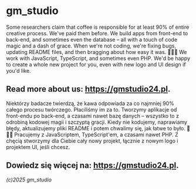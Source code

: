 # gm_studio
Some researchers claim that coffee is responsible for at least 90% of entire creative process. We've paid them before. We build apps from front-end to back-end, and sometimes even the database – all with a touch of code magic and a dash of grace. When we're not coding, we're fixing bugs, updating README files, and then bragging about how easy it was. 🚀👨‍💻 We work with JavaScript, TypeScript, and sometimes even PHP. We'd be happy to create a whole new project for you, even with new logo and UI design if you'd like.

Read more about us: https://gmstudio24.pl.
---

Niektórzy badacze twierdzą, że kawa odpowiada za co najmniej 90% całego procesu twórczego. Płaciliśmy im za to. Tworzymy aplikacje od front-endu po back-end, a czasami nawet bazę danych – wszystko to z odrobiną kodowej magii i szczyptą gracji. Kiedy nie kodujemy, naprawiamy błędy, aktualizujemy pliki README i potem chwalimy się, jak łatwe to było. 🚀👨‍💻 Pracujemy z JavaScriptem, TypeScript'em, a czasami nawet PHP. Z chęcią stworzymy dla Ciebie cały nowy projekt, łącznie z nowym logo i projektem UI, jeśli chcesz.

Dowiedz się więcej na: https://gmstudio24.pl. 
---

_(c)2025 gm_studio_
